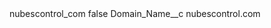 <?xml version="1.0" encoding="UTF-8"?>
<CustomMetadata xmlns="http://soap.sforce.com/2006/04/metadata" xmlns:xsi="http://www.w3.org/2001/XMLSchema-instance" xmlns:xsd="http://www.w3.org/2001/XMLSchema">
    <label>nubescontrol_com</label>
    <protected>false</protected>
    <values>
        <field>Domain_Name__c</field>
        <value xsi:type="xsd:string">nubescontrol.com</value>
    </values>
</CustomMetadata>
